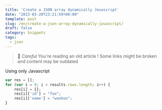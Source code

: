 ```yaml
---
title: 'Create a JSON array dynamically Javascript'
date: "2013-03-20T23:21:59+00:00"
template: post
slug: /en/create-a-json-array-dynamically-javascript/
draft: false
category: Snippets
tags:
  - json
---
```



> 👴 _Careful_ You're reading an old article ! Some links might be broken and content may be outdated

Using only Javascript 

```javascript 
var res = [];
for (var i = 0; i < results.rows.length; i++) {
    res[i] = {};
    res[i]['id'] = "foo";
    res[i]['name'] = "woohoo";
}
```
